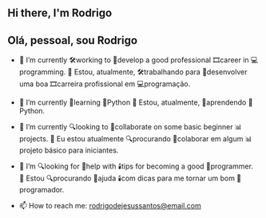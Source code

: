 ## Hi there, I'm Rodrigo
## Olá, pessoal, sou Rodrigo




- 📌 I’m currently 🛠️working to 🎨develop a good professional 🎞️career in 💻programming.
  📌 Estou, atualmente, 🛠️trabalhando para 🎨desenvolver uma boa 🎞️carreira profissional em 💻programação.

- 🌱 I’m currently 📖learning 🐍Python
  🌱 Estou, atualmente, 📖aprendendo 🐍Python.

- 🔭 I’m currently 🔍looking to 👥collaborate on some basic beginner 📊projects.
  🔭 Eu estou atualmente 🔍procurando 👥colaborar em algum 📊projeto básico para iniciantes.

- 🤔 I’m 🔍looking for 🤲help with 🕯️tips for becoming a good 📝programmer.
  🤔 Estou 🔍procurando 🤲ajuda 🕯️com dicas para me tornar um bom 📝programador.

- 📫 How to reach me: rodrigodejesussantos@email.com
